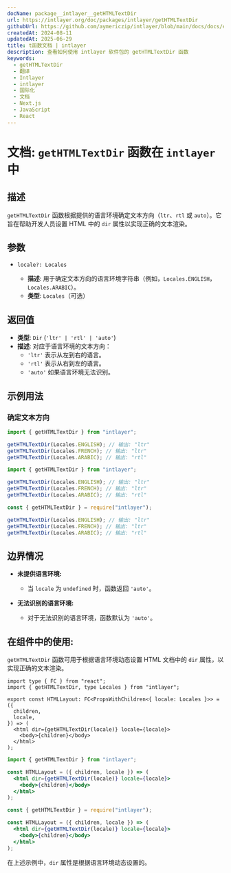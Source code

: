 ```yaml
---
docName: package__intlayer__getHTMLTextDir
url: https://intlayer.org/doc/packages/intlayer/getHTMLTextDir
githubUrl: https://github.com/aymericzip/intlayer/blob/main/docs/docs/en/packages/intlayer/getHTMLTextDir.md
createdAt: 2024-08-11
updatedAt: 2025-06-29
title: t函数文档 | intlayer
description: 查看如何使用 intlayer 软件包的 getHTMLTextDir 函数
keywords:
  - getHTMLTextDir
  - 翻译
  - Intlayer
  - intlayer
  - 国际化
  - 文档
  - Next.js
  - JavaScript
  - React
---
```


# 文档: `getHTMLTextDir` 函数在 `intlayer` 中

## 描述

`getHTMLTextDir` 函数根据提供的语言环境确定文本方向（`ltr`、`rtl` 或 `auto`）。它旨在帮助开发人员设置 HTML 中的 `dir` 属性以实现正确的文本渲染。

## 参数

- `locale?: Locales`

  - **描述**: 用于确定文本方向的语言环境字符串（例如，`Locales.ENGLISH`，`Locales.ARABIC`）。
  - **类型**: `Locales`（可选）

## 返回值

- **类型**: `Dir` (`'ltr' | 'rtl' | 'auto'`)
- **描述**: 对应于语言环境的文本方向：
  - `'ltr'` 表示从左到右的语言。
  - `'rtl'` 表示从右到左的语言。
  - `'auto'` 如果语言环境无法识别。

## 示例用法

### 确定文本方向

```typescript codeFormat="typescript"
import { getHTMLTextDir } from "intlayer";

getHTMLTextDir(Locales.ENGLISH); // 输出: "ltr"
getHTMLTextDir(Locales.FRENCH); // 输出: "ltr"
getHTMLTextDir(Locales.ARABIC); // 输出: "rtl"
```

```javascript codeFormat="esm"
import { getHTMLTextDir } from "intlayer";

getHTMLTextDir(Locales.ENGLISH); // 输出: "ltr"
getHTMLTextDir(Locales.FRENCH); // 输出: "ltr"
getHTMLTextDir(Locales.ARABIC); // 输出: "rtl"
```

```javascript codeFormat="commonjs"
const { getHTMLTextDir } = require("intlayer");

getHTMLTextDir(Locales.ENGLISH); // 输出: "ltr"
getHTMLTextDir(Locales.FRENCH); // 输出: "ltr"
getHTMLTextDir(Locales.ARABIC); // 输出: "rtl"
```

## 边界情况

- **未提供语言环境:**

  - 当 `locale` 为 `undefined` 时，函数返回 `'auto'`。

- **无法识别的语言环境:**
  - 对于无法识别的语言环境，函数默认为 `'auto'`。

## 在组件中的使用:

`getHTMLTextDir` 函数可用于根据语言环境动态设置 HTML 文档中的 `dir` 属性，以实现正确的文本渲染。

```tsx codeFormat="typescript"
import type { FC } from "react";
import { getHTMLTextDir, type Locales } from "intlayer";

export const HTMLLayout: FC<PropsWithChildren<{ locale: Locales }>> = ({
  children,
  locale,
}) => (
  <html dir={getHTMLTextDir(locale)} locale={locale}>
    <body>{children}</body>
  </html>
);
```

```jsx codeFormat="esm"
import { getHTMLTextDir } from "intlayer";

const HTMLLayout = ({ children, locale }) => (
  <html dir={getHTMLTextDir(locale)} locale={locale}>
    <body>{children}</body>
  </html>
);
```

```jsx codeFormat="commonjs"
const { getHTMLTextDir } = require("intlayer");

const HTMLLayout = ({ children, locale }) => (
  <html dir={getHTMLTextDir(locale)} locale={locale}>
    <body>{children}</body>
  </html>
);
```

在上述示例中，`dir` 属性是根据语言环境动态设置的。
